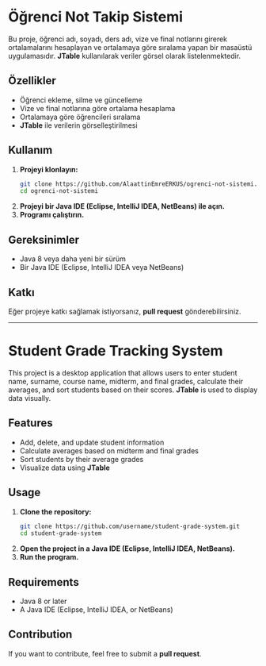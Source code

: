 # Öğrenci Not Takip Sistemi

Bu proje, öğrenci adı, soyadı, ders adı, vize ve final notlarını girerek ortalamalarını hesaplayan ve ortalamaya göre sıralama yapan bir masaüstü uygulamasıdır. **JTable** kullanılarak veriler görsel olarak listelenmektedir.

## Özellikler
- Öğrenci ekleme, silme ve güncelleme
- Vize ve final notlarına göre ortalama hesaplama
- Ortalamaya göre öğrencileri sıralama
- **JTable** ile verilerin görselleştirilmesi

## Kullanım
1. **Projeyi klonlayın:**
   ```sh
   git clone https://github.com/AlaattinEmreERKUS/ogrenci-not-sistemi.git
   cd ogrenci-not-sistemi
   ```
2. **Projeyi bir Java IDE (Eclipse, IntelliJ IDEA, NetBeans) ile açın.**
3. **Programı çalıştırın.**

## Gereksinimler
- Java 8 veya daha yeni bir sürüm
- Bir Java IDE (Eclipse, IntelliJ IDEA veya NetBeans)

## Katkı
Eğer projeye katkı sağlamak istiyorsanız, **pull request** gönderebilirsiniz.

---

# Student Grade Tracking System

This project is a desktop application that allows users to enter student name, surname, course name, midterm, and final grades, calculate their averages, and sort students based on their scores. **JTable** is used to display data visually.

## Features
- Add, delete, and update student information
- Calculate averages based on midterm and final grades
- Sort students by their average grades
- Visualize data using **JTable**

## Usage
1. **Clone the repository:**
   ```sh
   git clone https://github.com/username/student-grade-system.git
   cd student-grade-system
   ```
2. **Open the project in a Java IDE (Eclipse, IntelliJ IDEA, NetBeans).**
3. **Run the program.**

## Requirements
- Java 8 or later
- A Java IDE (Eclipse, IntelliJ IDEA, or NetBeans)

## Contribution
If you want to contribute, feel free to submit a **pull request**.

